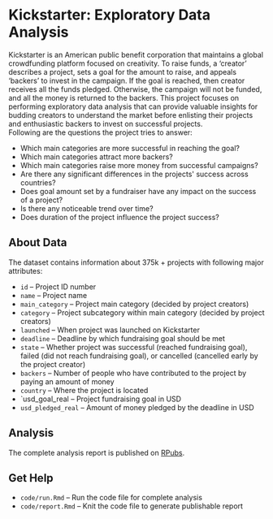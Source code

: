 # Kickstarter: Exploratory Data Analysis
Kickstarter is an American public benefit corporation that maintains a global crowdfunding platform focused on creativity. To raise funds, a ‘creator’ describes a project, sets a goal for the amount to raise, and appeals ‘backers’ to invest in the campaign. If the goal is reached, then creator receives all the funds pledged. Otherwise, the campaign will not be funded, and all the money is returned to the backers. This project focuses on performing exploratory data analysis that can provide valuable insights for budding creators to understand the market before enlisting their projects and enthusiastic backers to invest on successful projects.<br/>
Following are the questions the project tries to answer:
* Which main categories are more successful in reaching the goal?
* Which main categories attract more backers?
* Which main categories raise more money from successful campaigns?
* Are there any significant differences in the projects' success across countries?
* Does goal amount set by a fundraiser have any impact on the success of a project?
* Is there any noticeable trend over time?
* Does duration of the project influence the project success?
## About Data
The dataset contains information about 375k + projects with following major attributes:
* `id` – Project ID number
* `name` – Project name
* `main_category` – Project main category (decided by project creators)
* `category` – Project subcategory within main category (decided by project creators)
* `launched` – When project was launched on Kickstarter
* `deadline` – Deadline by which fundraising goal should be met
* `state` – Whether project was successful (reached fundraising goal), failed (did not reach fundraising goal), or cancelled (cancelled early by the project creator)
* `backers` – Number of people who have contributed to the project by paying an amount of money
* `country` – Where the project is located
* `usd_goal_real – Project fundraising goal in USD
* `usd_pledged_real` – Amount of money pledged by the deadline in USD
## Analysis
The complete analysis report is published on [RPubs](https://rpubs.com/phxlumens/kickstarter).<br/>
## Get Help
* `code/run.Rmd` – Run the code file for complete analysis
* `code/report.Rmd` – Knit the code file to generate publishable report
